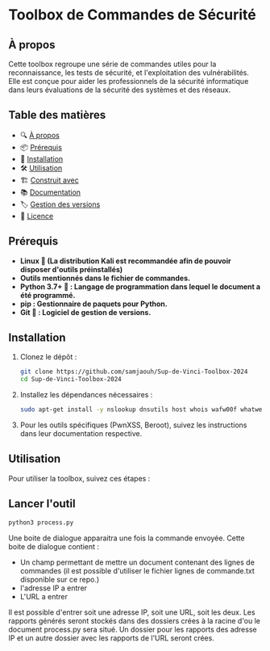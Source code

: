# Toolbox de Commandes de Sécurité

## À propos

Cette toolbox regroupe une série de commandes utiles pour la reconnaissance, les tests de sécurité, et l'exploitation des vulnérabilités. Elle est conçue pour aider les professionnels de la sécurité informatique dans leurs évaluations de la sécurité des systèmes et des réseaux.

## Table des matières

- 🔍 [À propos](#à-propos)
- 📦 [Prérequis](#prérequis)
- 🚀 [Installation](#installation)
- 🛠️ [Utilisation](#utilisation)
- 🏗️ [Construit avec](#construit-avec)
- 📚 [Documentation](#documentation)
- 🏷️ [Gestion des versions](#gestion-des-versions)
- 📝 [Licence](#licence)

## Prérequis

- **Linux 🐧 (La distribution Kali est recommandée afin de pouvoir disposer d'outils préinstallés)**
- **Outils mentionnés dans le fichier de commandes.**
- **Python 3.7+ 🐍 : Langage de programmation dans lequel le document a été programmé.**
- **pip : Gestionnaire de paquets pour Python.**
- **Git 🐙 : Logiciel de gestion de versions.**

## Installation

1. Clonez le dépôt :
    ```bash
    git clone https://github.com/samjaouh/Sup-de-Vinci-Toolbox-2024
    cd Sup-de-Vinci-Toolbox-2024
    ```

2. Installez les dépendances nécessaires :
    ```bash
    sudo apt-get install -y nslookup dnsutils host whois wafw00f whatweb dnsrecon fping traceroute testssl sslscan sslyze nmap spiderfoot nikto httrack curl wapiti theHarvester gobuster sublist3r dirb wpscan snmpcheck enum4linux nbtscan smbmap sqlmap hydra medusa ncrack crackmapexec
    ```

3. Pour les outils spécifiques (PwnXSS, Beroot), suivez les instructions dans leur documentation respective.

## Utilisation

Pour utiliser la toolbox, suivez ces étapes :

## Lancer l'outil

```bash
python3 process.py
```
Une boite de dialogue apparaitra une fois la commande envoyée. Cette boite de dialogue contient :

- Un champ permettant de mettre un document contenant des lignes de commandes (il est possible d'utiliser le fichier lignes de commande.txt disponible sur ce repo.)
- l'adresse IP a entrer
- L'URL a entrer

Il est possible d'entrer soit une adresse IP, soit une URL, soit les deux.
Les rapports générés seront stockés dans des dossiers crées à la racine d'ou le document process.py sera situé.
Un dossier pour les rapports des adresse IP et un autre dossier avec les rapports de l'URL seront crées.
